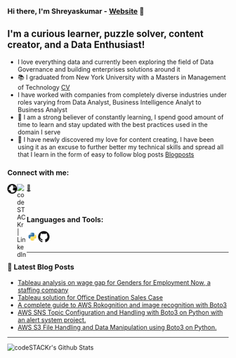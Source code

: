 
### Hi there, I'm Shreyaskumar - [Website][website] 👋

## I'm a curious learner, puzzle solver, content creator, and a Data Enthusiast!
- I love everything data and currently been exploring the field of Data Governance and building enterprises solutions around it
- 📚 I graduated from New York University with a Masters in Management of Technology [CV][resume]
- I have worked with companies from completely diverse industries under roles varying from Data Analyst, Business Intelligence Analyt to Business Analyst  
- 🌱 I am a strong believer of constantly learning, I spend good amount of time to learn and stay updated with the best practices used in the domain I serve
- 👯 I have newly discovered my love for content creating, I have been using it as an excuse to further better my technical skills and spread all that I learn in the form of easy to follow blog posts [Blogposts][portfolio]

### Connect with me:

[<img align="left" alt="codeSTACKr.com" width="22px" src="https://raw.githubusercontent.com/iconic/open-iconic/master/svg/globe.svg" />][portfolio]
[<img align="left" alt="codeSTACKr | LinkedIn" width="22px" src="https://cdn.jsdelivr.net/npm/simple-icons@v3/icons/linkedin.svg" />][linkedin]
[📧][email]

<br />

### Languages and Tools:


[<img align="left" alt="python" width="26px" src="https://raw.githubusercontent.com/github/explore/80688e429a7d4ef2fca1e82350fe8e3517d3494d/topics/python/python.png" />][portfolio]
[<img align="left" alt="GitHub" width="26px" src="https://raw.githubusercontent.com/github/explore/78df643247d429f6cc873026c0622819ad797942/topics/github/github.png" />][github]


<br />
<br />



---

### 📕 Latest Blog Posts
<!-- BLOG-POST-LIST:START -->
- [Tableau analysis on wage gap for Genders for Employment Now, a staffing company](https://shreyash1811.github.io/tableau/Tableau_Employment_case/)
- [Tableau solution for Office Destination Sales Case](https://shreyash1811.github.io/tableau/Tableau_office_destination_sales_case/)
- [A complete guide to AWS Rokognition and image recognition with Boto3](https://shreyash1811.github.io/python/aws_rekog/)
- [AWS SNS Topic Configuration and Handling with Boto3 on Python with an alert system project.](https://shreyash1811.github.io/python/aws_sns_boto3/)
- [AWS S3 File Handling and Data Manipulation using Boto3 on Python.](https://shreyash1811.github.io/python/aws_s3_boto3/)
<!-- BLOG-POST-LIST:END -->

---

<img align="left" alt="codeSTACKr's Github Stats" src="https://github-readme-stats.codestackr.vercel.app/api?username=Shreyash1811&show_icons=true&hide_border=true" />

[website]: https://shreyash1811.github.io/
[linkedin]: https://www.linkedin.com/in/shreyaskumar-nyu/
[portfolio]: https://shreyash1811.github.io/machine-learning/
[github]: https://github.com/Shreyash1811?tab=repositories
[resume]: https://github.com/Shreyash1811/Shreyash1811.github.io/blob/master/images/Shreyashkathiriya_resume_Spring2020.pdf
[email]: sjk714@nyu.edu
